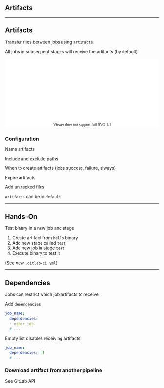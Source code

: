 <!-- .slide: id="gitlab_artifacts" class="vertical-center" -->

<i class="fa-duotone fa-cubes fa-8x fa-duotone-colors-inverted" style="float: right; color: grey;"></i>

## Artifacts

---

## Artifacts

Transfer files between jobs using `artifacts` [](https://docs.gitlab.com/ee/ci/yaml/#artifacts)

All jobs in subsequent stages will receive the artifacts (by default)

![](160_gitlab_ci/060_artifacts/artifacts.drawio.svg) <!-- .element: style="width: 50%; float: right;" -->

### Configuration

Name artifacts

Include and exclude paths

When to create artifacts (jobs success, failure, always)

Expire artifacts

Add untracked files

`artifacts` can be in `default` [<i class="fa-solid fa-arrow-right-to-bracket"></i>](#/gitlab_default)

---

## Hands-On

Test binary in a new job and stage

1. Create artifact from `hello` binary
1. Add new stage called `test`
1. Add new job in stage `test`
1. Execute binary to test it

(See new `.gitlab-ci.yml`)

---

## Dependencies

Jobs can restrict which job artifacts to receive

Add `dependencies` [](https://docs.gitlab.com/ee/ci/yaml/#dependencies)

```yaml
job_name:
  dependencies:
  - other_job
  # ...
```

Empty list disables receiving artifacts:

```yaml
job_name:
  dependencies: []
  # ...
```

### Download artifact from another pipeline

See GitLab API [](https://docs.gitlab.com/ee/api/job_artifacts.html#download-the-artifacts-archive)
